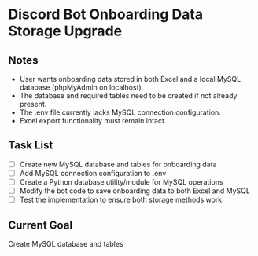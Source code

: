 # Discord Bot Onboarding Data Storage Upgrade

## Notes
- User wants onboarding data stored in both Excel and a local MySQL database (phpMyAdmin on localhost).
- The database and required tables need to be created if not already present.
- The .env file currently lacks MySQL connection configuration.
- Excel export functionality must remain intact.

## Task List
- [ ] Create new MySQL database and tables for onboarding data
- [ ] Add MySQL connection configuration to .env
- [ ] Create a Python database utility/module for MySQL operations
- [ ] Modify the bot code to save onboarding data to both Excel and MySQL
- [ ] Test the implementation to ensure both storage methods work

## Current Goal
Create MySQL database and tables